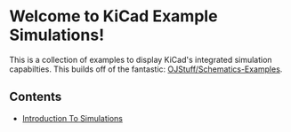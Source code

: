 # Welcome to KiCad Example Simulations!

This is a collection of examples to display KiCad's integrated simulation capabilties. This builds off of the fantastic: [OJStuff/Schematics-Examples](https://github.com/OJStuff/Schematics-Examples).

## Contents

- [Introduction To Simulations](introduction_to_simulations.md)

